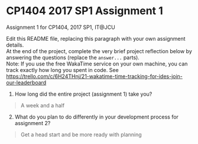 # CP1404 2017 SP1 Assignment 1
Assignment 1 for CP1404, 2017 SP1, IT@JCU

Edit this README file, replacing this paragraph with your own assignment details.  
At the end of the project, complete the very brief project reflection below by answering the questions (replace the `answer...` parts).  
Note: If you use the free WakaTime service on your own machine, you can track exactly how long you spent in code. See https://trello.com/c/6H24THnj/21-wakatime-time-tracking-for-ides-join-our-leaderboard

1. How long did the entire project (assignment 1) take you?
> A week and a half


2. What do you plan to do  differently in your development process for assignment 2?
> Get a head start and be more ready with planning
